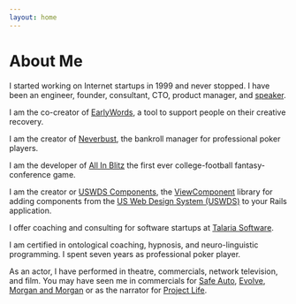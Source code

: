 ```yaml
---
layout: home
---
```

# About Me

I started working
on Internet startups
in 1999
and never stopped.
I have been
an engineer, founder, consultant, CTO, product manager, and [speaker](https://www.youtube.com/watch?v=rudQgpOhQ04).

I am the co-creator
of [EarlyWords](https://www.earlywords.io),
a tool
to support people
on their creative recovery.

I am the creator of
[Neverbust](https://neverbust.com),
the bankroll manager
for professional poker players.

I am the developer
of [All In Blitz](https://www.allinblitz.com)
the first ever
college-football fantasy-conference game.

I am the creator
or [USWDS Components](https://github.com/TalariaSoftware/uswds_components),
the [ViewComponent](https://viewcomponent.org) library
for adding components
from the [US Web Design System (USWDS)](https://designsystem.digital.gov)
to your Rails application.

I offer coaching and consulting
for software startups
at [Talaria Software](https://talariasoftware.com).

I am certified
in ontological coaching, hypnosis, and neuro-linguistic programming.
I spent seven years
as professional poker player.

As an actor,
I have performed
in theatre, commercials, network television, and film.
You may have seen me
in commercials
for [Safe Auto](https://www.youtube.com/watch?v=wNudyDtpBwQ),
[Evolve](https://www.youtube.com/watch?v=Le1BXo1To1s&list=PLMNiu3ZUfHHt6LbpN12oqZ2lxTgnNo_pf&index=7),
[Morgan and Morgan](https://www.youtube.com/watch?v=9OPQ0U6VZ-I)
or as the narrator
for [Project Life](https://www.youtube.com/watch?v=KluTIX4m520).


